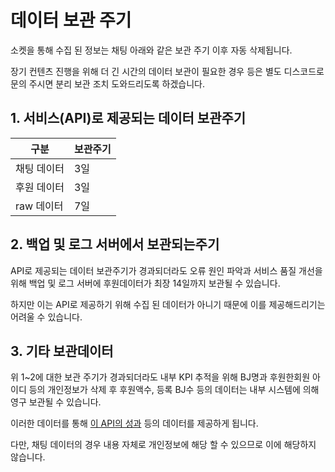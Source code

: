 # 데이터 보관 주기





소켓을 통해 수집 된 정보는 채팅 아래와 같은 보관 주기 이후 자동 삭제됩니다.

장기 컨텐츠 진행을 위해 더 긴 시간의 데이터 보관이 필요한 경우 등은 별도 디스코드로 문의 주시면 분리 보관 조치 도와드리도록 하겠습니다.



## 1. 서비스(API)로 제공되는 데이터 보관주기

| 구분      | 보관주기 |
| ------- | ---- |
| 채팅 데이터  | 3일   |
| 후원 데이터  | 3일   |
| raw 데이터 | 7일   |



## 2. 백업 및 로그 서버에서 보관되는주기

API로 제공되는 데이터 보관주기가 경과되더라도 오류 원인 파악과 서비스 품질 개선을 위해 백업 및 로그 서버에 후원데이터가 최장 14일까지 보관될 수 있습니다.

하지만 이는 API로 제공하기 위해 수집 된 데이터가 아니기 때문에 이를 제공해드리기는 어려울 수 있습니다.



## 3. 기타 보관데이터

위 1\~2에 대한 보관 주기가 경과되더라도 내부 KPI 추적을 위해 BJ명과 후원한회원 아이디 등의 개인정보가 삭제 후 후원액수, 등록 BJ수 등의  데이터는 내부 시스템에 의해 영구 보관될 수 있습니다.

이러한 데이터를 통해 [이 API의 성과](../intro/projects.md) 등의 데이터를 제공하게 됩니다.

다만, 채팅 데이터의 경우 내용 자체로 개인정보에 해당 할 수 있으므로 이에 해당하지 않습니다.
